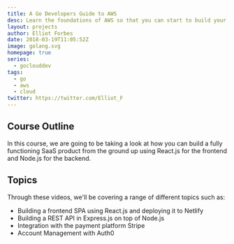```yaml
---
title: A Go Developers Guide to AWS
desc: Learn the foundations of AWS so that you can start to build your app on the cloud!
layout: projects
author: Elliot Forbes
date: 2018-03-19T11:05:52Z
image: golang.svg
homepage: true
series:
  - goclouddev
tags:
  - go
  - aws
  - cloud
twitter: https://twitter.com/Elliot_F
---
```


## Course Outline

In this course, we are going to be taking a look at how you can build a fully functioning SaaS product from the ground up using React.js for the frontend and Node.js for the backend.

## Topics

Through these videos, we'll be covering a range of different topics such as:

* Building a frontend SPA using React.js and deploying it to Netlify
* Building a REST API in Express.js on top of Node.js
* Integration with the payment platform Stripe
* Account Management with Auth0
